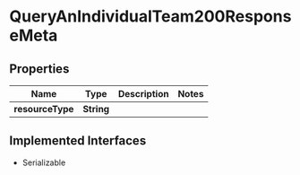 

# QueryAnIndividualTeam200ResponseMeta


## Properties

| Name | Type | Description | Notes |
|------------ | ------------- | ------------- | -------------|
|**resourceType** | **String** |  |  |


## Implemented Interfaces

* Serializable


